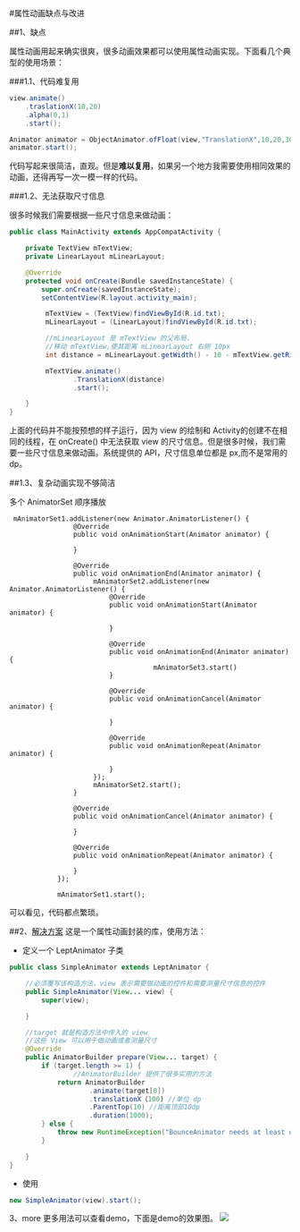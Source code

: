 #属性动画缺点与改进

##1、缺点

属性动画用起来确实很爽，很多动画效果都可以使用属性动画实现。下面看几个典型的使用场景：

###1.1、代码难复用

```java
view.animate()
	.traslationX(10,20)
	.alpha(0,1)
	.start();

Animator animator = ObjectAnimator.ofFloat(view,"TranslationX",10,20,30);
animator.start();
```

代码写起来很简洁，直观。但是**难以复用**，如果另一个地方我需要使用相同效果的动画，还得再写一次一模一样的代码。

###1.2、无法获取尺寸信息

很多时候我们需要根据一些尺寸信息来做动画：

```java
public class MainActivity extends AppCompatActivity {

	private TextView mTextView;
	private LinearLayout mLinearLayout;

    @Override
    protected void onCreate(Bundle savedInstanceState) {
        super.onCreate(savedInstanceState);
        setContentView(R.layout.activity_main);

		 mTextView = (TextView)findViewById(R.id.txt);
		 mLinearLayout = (LinearLayout)findViewById(R.id.txt);

		 //mLinearLayout 是 mTextView 的父布局，
		 //移动 mTextView,使其距离 mLinearLayout 右侧 10px
		 int distance = mLinearLayout.getWidth() - 10 - mTextView.getRight();

		 mTextView.animate()
		 		.TranslationX(distance)
		 		.start();

    }
}

```

上面的代码并不能按预想的样子运行，因为 view 的绘制和 Activity的创建不在相同的线程，在 onCreate() 中无法获取 view 的尺寸信息。但是很多时候，我们需要一些尺寸信息来做动画。系统提供的 API，尺寸信息单位都是 px,而不是常用的 dp。

##1.3、复杂动画实现不够简洁

多个 AnimatorSet 顺序播放

```
 mAnimatorSet1.addListener(new Animator.AnimatorListener() {
                @Override
                public void onAnimationStart(Animator animator) {

                }

                @Override
                public void onAnimationEnd(Animator animator) {
                     mAnimatorSet2.addListener(new Animator.AnimatorListener() {
                         @Override
                         public void onAnimationStart(Animator animator) {

                         }

                         @Override
                         public void onAnimationEnd(Animator animator) {
									mAnimatorSet3.start()
                         }

                         @Override
                         public void onAnimationCancel(Animator animator) {

                         }

                         @Override
                         public void onAnimationRepeat(Animator animator) {

                         }
                     });
                     mAnimatorSet2.start();
                }

                @Override
                public void onAnimationCancel(Animator animator) {

                }

                @Override
                public void onAnimationRepeat(Animator animator) {

                }
            });

            mAnimatorSet1.start();
```
可以看见，代码都点繁琐。

##2、[解决方案](https://github.com/runningzou/LeptAnimator)
这是一个属性动画封装的库，使用方法：

* 定义一个 LeptAnimator 子类

```java
public class SimpleAnimator extends LeptAnimator {

	//必须覆写该构造方法，view 表示需要做动画的控件和需要测量尺寸信息的控件
    public SimpleAnimator(View... view) {
        super(view);

    }

	//target 就是构造方法中传入的 view
	//这些 View 可以用于做动画或者测量尺寸
    @Override
    public AnimatorBuilder prepare(View... target) {
        if (target.length >= 1) {
        		//AnimatorBuilder 提供了很多实用的方法
            return AnimatorBuilder
                    .animate(target[0])
                    .translationX（100) //单位 dp
                    .ParentTop(10) //距离顶部10dp
                    .duration(1000);
        } else {
            throw new RuntimeException("BounceAnimator needs at least one view");
        }

    }
}

```

* 使用

```java
new SimpleAnimator(view).start();
```

3、more
更多用法可以查看demo，下面是demo的效果图。
![](http://ww1.sinaimg.cn/mw690/419e5facgy1fjguthjnhhg20ro1hw1kz.gif)



